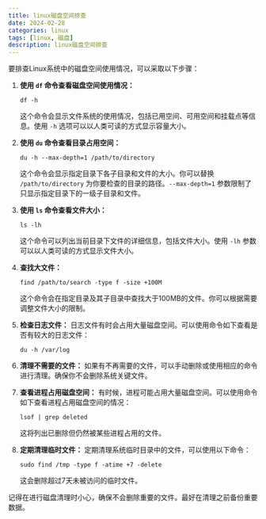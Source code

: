 ```yaml
---
title: linux磁盘空间排查
date: 2024-02-28
categories: linux
tags: [linux, 磁盘]
description: linux磁盘空间排查
---
```


要排查Linux系统中的磁盘空间使用情况，可以采取以下步骤：

1. **使用 `df` 命令查看磁盘空间使用情况：**
   ```
   df -h
   ```
   这个命令会显示文件系统的使用情况，包括已用空间、可用空间和挂载点等信息。使用 `-h` 选项可以以人类可读的方式显示容量大小。

2. **使用 `du` 命令查看目录占用空间：**
   ```
   du -h --max-depth=1 /path/to/directory
   ```
   这个命令会显示指定目录下各子目录和文件的大小。你可以替换 `/path/to/directory` 为你要检查的目录的路径。`--max-depth=1` 参数限制了只显示指定目录下的一级子目录和文件。

3. **使用 `ls` 命令查看文件大小：**
   ```
   ls -lh
   ```
   这个命令可以列出当前目录下文件的详细信息，包括文件大小。使用 `-lh` 参数可以以人类可读的方式显示文件大小。

4. **查找大文件：**
   ```
   find /path/to/search -type f -size +100M
   ```
   这个命令会在指定目录及其子目录中查找大于100MB的文件。你可以根据需要调整文件大小的限制。

5. **检查日志文件：**
   日志文件有时会占用大量磁盘空间。可以使用命令如下查看是否有较大的日志文件：
   ```
   du -h /var/log
   ```

6. **清理不需要的文件：**
   如果有不再需要的文件，可以手动删除或使用相应的命令进行清理。确保你不会删除系统关键文件。

7. **查看进程占用磁盘空间：**
   有时候，进程可能占用大量磁盘空间。可以使用命令如下查看进程占用磁盘空间的情况：
   ```
   lsof | grep deleted
   ```
   这将列出已删除但仍然被某些进程占用的文件。

8. **定期清理临时文件：**
   定期清理系统临时目录中的文件，可以使用以下命令：
   ```
   sudo find /tmp -type f -atime +7 -delete
   ```
   这会删除超过7天未被访问的临时文件。

记得在进行磁盘清理时小心，确保不会删除重要的文件。最好在清理之前备份重要数据。
